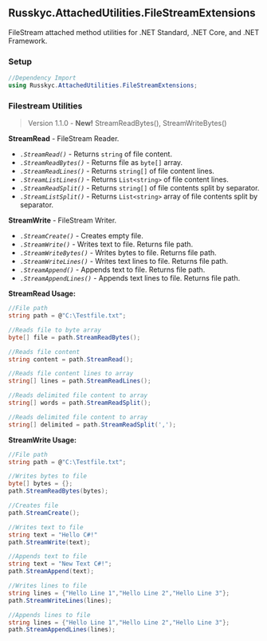 ﻿## Russkyc.AttachedUtilities.FileStreamExtensions
FileStream attached method utilities for .NET Standard, .NET Core, and .NET Framework.

### Setup
```csharp
//Dependency Import
using Russkyc.AttachedUtilities.FileStreamExtensions;
```

### Filestream Utilities

> Version 1.1.0 - **New!** StreamReadBytes(), StreamWriteBytes()

**StreamRead** - FileStream Reader.
- _`.StreamRead()`_ - Returns `string` of file content.
- _`.StreamReadBytes()`_ - Returns file as `byte[]` array.
- _`.StreamReadLines()`_ - Returns `string[]` of file content lines.
- _`.StreamListLines()`_ - Returns `List<string>` of file content lines.
- _`.StreamReadSplit()`_ - Returns `string[]` of file contents split by separator.
- _`.StreamListSplit()`_ - Returns `List<string>` array of file contents split by separator.

**StreamWrite** - FileStream Writer.
- _`.StreamCreate()`_ - Creates empty file.
- _`.StreamWrite()`_ - Writes text to file. Returns file path.
- _`.StreamWriteBytes()`_ - Writes bytes to file. Returns file path.
- _`.StreamWriteLines()`_ - Writes text lines to file. Returns file path.
- _`.StreamAppend()`_ - Appends text to file. Returns file path.
- _`.StreamAppendLines()`_ - Appends text lines to file. Returns file path.

**StreamRead Usage:**

```csharp
//File path
string path = @"C:\Testfile.txt";

//Reads file to byte array
byte[] file = path.StreamReadBytes();

//Reads file content
string content = path.StreamRead();

//Reads file content lines to array
string[] lines = path.StreamReadLines();

//Reads delimited file content to array
string[] words = path.StreamReadSplit();

//Reads delimited file content to array
string[] delimited = path.StreamReadSplit(',');
```

**StreamWrite Usage:**

```csharp
//File path
string path = @"C:\Testfile.txt";

//Writes bytes to file
byte[] bytes = {};
path.StreamReadBytes(bytes);

//Creates file
path.StreamCreate();

//Writes text to file
string text = "Hello C#!"
path.StreamWrite(text);

//Appends text to file
string text = "New Text C#!";
path.StreamAppend(text);

//Writes lines to file
string lines = {"Hello Line 1","Hello Line 2","Hello Line 3"};
path.StreamWriteLines(lines);

//Appends lines to file
string lines = {"Hello Line 1","Hello Line 2","Hello Line 3"};
path.StreamAppendLines(lines);
```
